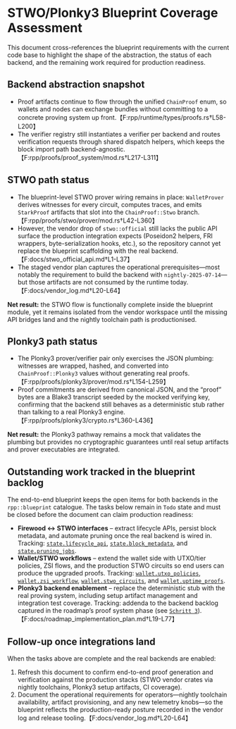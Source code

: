 # STWO/Plonky3 Blueprint Coverage Assessment

This document cross-references the blueprint requirements with the current
code base to highlight the shape of the abstraction, the status of each
backend, and the remaining work required for production readiness.

## Backend abstraction snapshot

* Proof artifacts continue to flow through the unified `ChainProof` enum, so
  wallets and nodes can exchange bundles without committing to a concrete
  proving system up front.【F:rpp/runtime/types/proofs.rs†L58-L200】
* The verifier registry still instantiates a verifier per backend and routes
  verification requests through shared dispatch helpers, which keeps the block
  import path backend-agnostic.【F:rpp/proofs/proof_system/mod.rs†L217-L311】

## STWO path status

* The blueprint-level STWO prover wiring remains in place: `WalletProver`
  derives witnesses for every circuit, computes traces, and emits
  `StarkProof` artifacts that slot into the `ChainProof::Stwo` branch.【F:rpp/proofs/stwo/prover/mod.rs†L42-L360】
* However, the vendor drop of `stwo::official` still lacks the public API
  surface the production integration expects (Poseidon2 helpers, FRI wrappers,
  byte-serialization hooks, etc.), so the repository cannot yet replace the
  blueprint scaffolding with the real backend.【F:docs/stwo_official_api.md†L1-L37】
* The staged vendor plan captures the operational prerequisites—most notably
  the requirement to build the backend with `nightly-2025-07-14`—but those
  artifacts are not consumed by the runtime today.【F:docs/vendor_log.md†L20-L64】

**Net result:** the STWO flow is functionally complete inside the blueprint
module, yet it remains isolated from the vendor workspace until the missing
API bridges land and the nightly toolchain path is productionised.

## Plonky3 path status

* The Plonky3 prover/verifier pair only exercises the JSON plumbing: witnesses
  are wrapped, hashed, and converted into `ChainProof::Plonky3` values without
  generating real proofs.【F:rpp/proofs/plonky3/prover/mod.rs†L154-L259】
* Proof commitments are derived from canonical JSON, and the “proof” bytes are
  a Blake3 transcript seeded by the mocked verifying key, confirming that the
  backend still behaves as a deterministic stub rather than talking to a real
  Plonky3 engine.【F:rpp/proofs/plonky3/crypto.rs†L360-L436】

**Net result:** the Plonky3 pathway remains a mock that validates the plumbing
but provides no cryptographic guarantees until real setup artifacts and prover
executables are integrated.

## Outstanding work tracked in the blueprint backlog

The end-to-end blueprint keeps the open items for both backends in the
`rpp::blueprint` catalogue. The tasks below remain in `Todo` state and must be
closed before the document can claim production readiness:

* **Firewood ↔ STWO interfaces** – extract lifecycle APIs, persist block
  metadata, and automate pruning once the real backend is wired in. Tracking:
  [`state.lifecycle_api`](../rpp/proofs/blueprint/mod.rs#L111-L127),
  [`state.block_metadata`](../rpp/proofs/blueprint/mod.rs#L117-L120), and
  [`state.pruning_jobs`](../rpp/proofs/blueprint/mod.rs#L122-L125).
* **Wallet/STWO workflows** – extend the wallet side with UTXO/tier policies,
  ZSI flows, and the production STWO circuits so end users can produce the
  upgraded proofs. Tracking:
  [`wallet.utxo_policies`](../rpp/proofs/blueprint/mod.rs#L135-L139),
  [`wallet.zsi_workflow`](../rpp/proofs/blueprint/mod.rs#L141-L145),
  [`wallet.stwo_circuits`](../rpp/proofs/blueprint/mod.rs#L147-L152), and
  [`wallet.uptime_proofs`](../rpp/proofs/blueprint/mod.rs#L153-L157).
* **Plonky3 backend enablement** – replace the deterministic stub with the
  real proving system, including setup artifact management and integration test
  coverage. Tracking: addenda to the backend backlog captured in the roadmap’s
  proof system phase (see
  [`Schritt 3`](roadmap_implementation_plan.md#3-wallet-zsi-und-stwo-workflows-blueprint-22)).【F:docs/roadmap_implementation_plan.md†L19-L77】

## Follow-up once integrations land

When the tasks above are complete and the real backends are enabled:

1. Refresh this document to confirm end-to-end proof generation and
   verification against the production stacks (STWO vendor crates via nightly
   toolchains, Plonky3 setup artifacts, CI coverage).
2. Document the operational requirements for operators—nightly toolchain
   availability, artifact provisioning, and any new telemetry knobs—so the
   blueprint reflects the production-ready posture recorded in the vendor log
   and release tooling.【F:docs/vendor_log.md†L20-L64】

